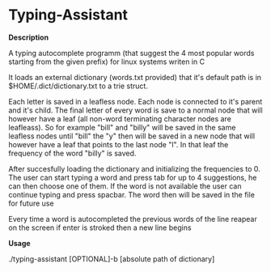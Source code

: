 # Typing-Assistant
<strong>Description</strong><br>
<p>A typing autocomplete programm (that suggest the 4 most popular words starting from the given prefix) for linux systems writen in C</p>
<p>It loads an external dictionary (words.txt provided) that it's default path is in $HOME/.dict/dictionary.txt to a trie struct.</p>
<p>Each letter is saved in a leafless node. Each node is connected to it's parent and it's child. The final letter of every word is save to a normal node that will however have a leaf (all non-word terminating character nodes are leafleass). So for example "bill" and "billy" will be saved in the same leafless nodes until "bill" the "y" then will be saved in a new node that will however have a leaf that points to the last node "l". In that leaf the frequency of the word "billy" is saved.
<p>After succesfully loading the dictionary and initializing the frequencies to 0. The user can start typing a word and press tab for up to 4 suggestions, he can then choose one of them. If the word is not available the user can continue typing and press spacbar. The word then will be saved in the file for future use</p>
<p>Every time a word is autocompleted the previous words of the line reapear on the screen if enter is stroked then a new line begins</p>
<strong>Usage</strong><br>
<p>./typing-assistant [OPTIONAL]-b [absolute path of dictionary]</p>